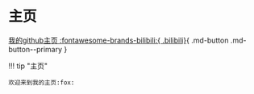 # 主页  
[我的github主页 :fontawesome-brands-bilibili:{ .bilibili}](https://github.com/APTX4869-CONAN/zzp-blog){ .md-button .md-button--primary }  
	
  !!! tip "主页"  

    欢迎来到我的主页:fox:



